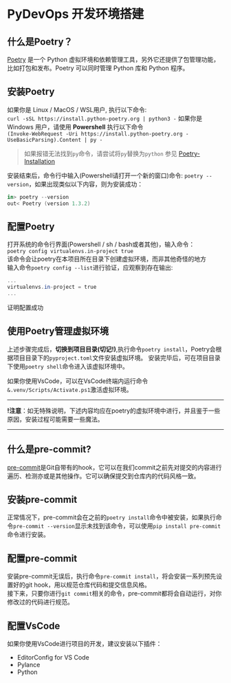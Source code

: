# PyDevOps 开发环境搭建

## 什么是Poetry？

[Poetry](https://python-poetry.org/) 是一个 Python 虚拟环境和依赖管理工具，另外它还提供了包管理功能，比如打包和发布。Poetry 可以同时管理 Python 库和 Python 程序。

## 安装Poetry

如果你是 Linux / MacOS / WSL用户, 执行以下命令:  
`curl -sSL https://install.python-poetry.org | python3 -`
如果你是 Windows 用户，请使用 **Powershell** 执行以下命令  
`(Invoke-WebRequest -Uri https://install.python-poetry.org -UseBasicParsing).Content | py -`

> 如果报错无法找到`py`命令，请尝试将`py`替换为`python`
> 参见 [Poetry-Installation](https://python-poetry.org/docs/#installation)

安装结束后，命令行中输入(Powershell请打开一个新的窗口)命令: `poetry --version`，如果出现类似以下内容，则为安装成功：

```powershell
in> poetry --version
out< Poetry (version 1.3.2)
```

## 配置Poetry

打开系统的命令行界面(Powershell / sh / bash或者其他)，输入命令：  
`poetry config virtualenvs.in-project true`  
该命令会让poetry在本项目所在目录下创建虚拟环境，而非其他奇怪的地方  
输入命令`poetry config --list`进行验证，应观察到存在输出:

```powershell
...
virtualenvs.in-project = true
...
```

证明配置成功

## 使用Poetry管理虚拟环境

上述步骤完成后，**切换到项目目录(切记!)**,执行命令`poetry install`，Poetry会根据项目目录下的`pyproject.toml`文件安装虚拟环境。
安装完毕后，可在项目目录下使用`poetry shell`命令进入该虚拟环境中。

如果你使用VsCode，可以在VsCode终端内运行命令`&.venv/Scripts/Activate.ps1`激活虚拟环境。

---

**!注意**：如无特殊说明，下述内容均应在poetry的虚拟环境中进行，并且鉴于一些原因，安装过程可能需要一些魔法。

---

## 什么是pre-commit?

[pre-commit](https://pre-commit.com/#introduction)是Git自带有的hook，它可以在我们commit之前先对提交的内容进行遍历、检测亦或是其他操作。它可以确保提交到仓库内的代码风格一致。

## 安装pre-commit

正常情况下，pre-commit会在之前的`poetry install`命令中被安装，如果执行命令`pre-commit --version`显示未找到该命令，可以使用`pip install pre-commit`命令进行安装。

## 配置pre-commit

安装pre-commit无误后，执行命令`pre-commit install`，将会安装一系列预先设置好的git hook，用以规范仓库代码和提交信息风格。  
接下来，只要你进行`git commit`相关的命令，pre-commit都将会自动运行，对你修改过的代码进行规范。

## 配置VsCode

如果你使用VsCode进行项目的开发，建议安装以下插件：

- EditorConfig for VS Code
- Pylance
- Python
